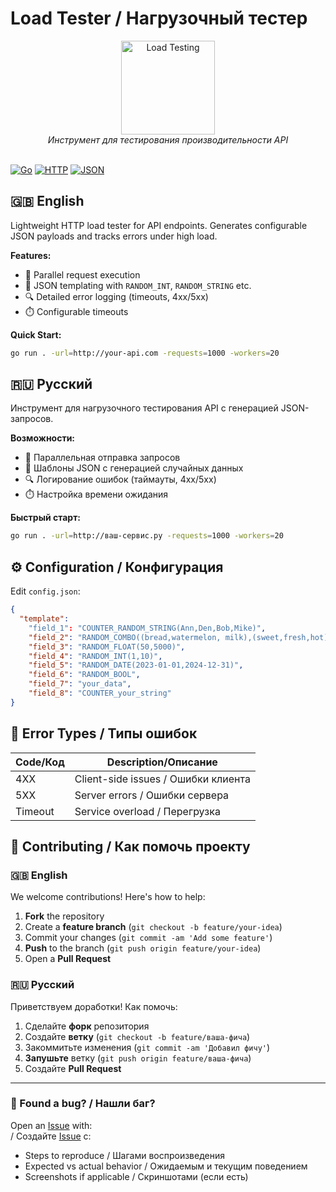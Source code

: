 # Load Tester / Нагрузочный тестер
<div align="center">
  <img src="https://cdn-icons-png.freepik.com/512/18047/18047039.png?ga=GA1.1.1943782784.1755027723" alt="Load Testing" width="150">
  <br>
  <em>Инструмент для тестирования производительности API</em>
</div>

<br>

[![Go](https://img.shields.io/badge/Go-1.20+-blue.svg)](https://golang.org/)
[![HTTP](https://img.shields.io/badge/Protocol-HTTP-orange.svg)](https://developer.mozilla.org/en-US/docs/Web/HTTP)
[![JSON](https://img.shields.io/badge/Data-JSON-yellow.svg)](https://www.json.org/)

## 🇬🇧 English

Lightweight HTTP load tester for API endpoints. Generates configurable JSON payloads and tracks errors under high load.

**Features:**
- 🚀 Parallel request execution
- 📝 JSON templating with `RANDOM_INT`, `RANDOM_STRING` etc.
- 🔍 Detailed error logging (timeouts, 4xx/5xx)
- ⏱️ Configurable timeouts

**Quick Start:**
```bash
go run . -url=http://your-api.com -requests=1000 -workers=20
```


## 🇷🇺 Русский

Инструмент для нагрузочного тестирования API с генерацией JSON-запросов.

**Возможности:**
- 🚀 Параллельная отправка запросов
- 📝 Шаблоны JSON с генерацией случайных данных
- 🔍 Логирование ошибок (таймауты, 4xx/5xx)
- ⏱️ Настройка времени ожидания

**Быстрый старт:**
```bash
go run . -url=http://ваш-сервис.ру -requests=1000 -workers=20
```

## ⚙️ Configuration / Конфигурация

Edit `config.json`:
```json
{
  "template": 
    "field_1": "COUNTER_RANDOM_STRING(Ann,Den,Bob,Mike)",
    "field_2": "RANDOM_COMBO((bread,watermelon, milk),(sweet,fresh,hot))",
    "field_3": "RANDOM_FLOAT(50,5000)",
    "field_4": "RANDOM_INT(1,10)",
    "field_5": "RANDOM_DATE(2023-01-01,2024-12-31)",
    "field_6": "RANDOM_BOOL",
    "field_7": "your_data",
    "field_8": "COUNTER_your_string"
}
```

## 🔴 Error Types / Типы ошибок

| Code/Код | Description/Описание          |
|----------|-------------------------------|
| 4XX      | Client-side issues / Ошибки клиента |
| 5XX      | Server errors / Ошибки сервера |
| Timeout  | Service overload / Перегрузка |


## 🤝 Contributing / Как помочь проекту

### 🇬🇧 English  
We welcome contributions! Here's how to help:  

1. **Fork** the repository  
2. Create a **feature branch** (`git checkout -b feature/your-idea`)  
3. Commit your changes (`git commit -am 'Add some feature'`)  
4. **Push** to the branch (`git push origin feature/your-idea`)  
5. Open a **Pull Request**  


### 🇷🇺 Русский  
Приветствуем доработки! Как помочь:  

1. Сделайте **форк** репозитория  
2. Создайте **ветку** (`git checkout -b feature/ваша-фича`)  
3. Закоммитьте изменения (`git commit -am 'Добавил фичу'`)  
4. **Запушьте** ветку (`git push origin feature/ваша-фича`)  
5. Создайте **Pull Request**  

---

### 🐛 Found a bug? / Нашли баг?  
Open an [Issue](https://github.com/VladislavKV-MSK/go-LoadTestHTTP/issues) with:  
/ Создайте [Issue](https://github.com/VladislavKV-MSK/go-LoadTestHTTP/issues) с:  
- Steps to reproduce / Шагами воспроизведения  
- Expected vs actual behavior / Ожидаемым и текущим поведением  
- Screenshots if applicable / Скриншотами (если есть)  
